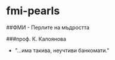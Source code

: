 # fmi-pearls
##ФМИ - Перлите на мъдростта

###проф. К. Калоянова

* "...има такива, неучтиви банкомати."
